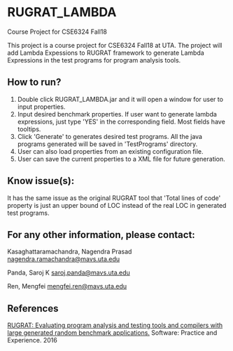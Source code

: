 # RUGRAT_LAMBDA
Course Project for CSE6324 Fall18

This project is a course project for CSE6324 Fall18 at UTA. The project will add Lambda Expessions to RUGRAT framework to generate Lambda Expressions in the test programs for program analysis tools.

How to run?
----------------------------------------------------

  1. Double click RUGRAT_LAMBDA.jar and it will open a window for user to input properties.
  2. Input desired benchmark properties. If user want to generate lambda expressions, just type 'YES' in the corresponding field. Most fields have tooltips.
  3. Click 'Generate' to generates desired test programs. All the java programs generated will be saved in 'TestPrograms' directory.
  4. User can also load properties from an existing configuration file. 
  5. User can save the current properties to a XML file for future generation.

Know issue(s):
----------------------------------------------------

  
  It has the same issue as the original RUGRAT tool that 'Total lines of code' property is just an upper bound of LOC instead of the real LOC in generated test programs.
  
For any other information, please contact:
----------------------------------------------------


Kasaghattaramachandra, Nagendra Prasad <nagendra.ramachandra@mavs.uta.edu>

Panda, Saroj K <saroj.panda@mavs.uta.edu>

Ren, Mengfei <mengfei.ren@mavs.uta.edu>

References
----------------------------------------------------
[RUGRAT: Evaluating program analysis and testing tools and compilers with large generated random benchmark applications.](http://ranger.uta.edu/~csallner/papers/hussain16rugrat.pdf) Software: Practice and Experience. 2016
